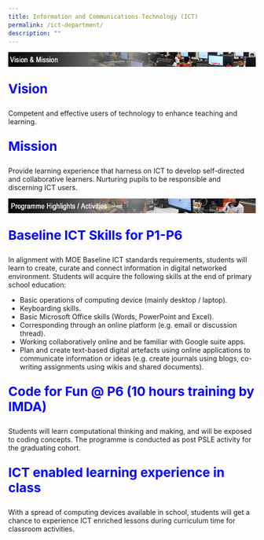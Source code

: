 ```yaml
---
title: Information and Communications Technology (ICT)
permalink: /ict-department/
description: ""
---
```

![](/images/ict_vision.jpg)


<p style="font-size: 26px; color: blue; font-weight: bold;">Vision</p>Competent and effective users of technology to enhance teaching and learning.


<p style="font-size: 26px; color: blue; font-weight: bold;">Mission</p>
Provide learning experience that harness on ICT to develop self-directed and collaborative learners.  
Nurturing pupils to be responsible and discerning ICT users.

![](/images/ict_programme_activities.jpg)

<p style="font-size: 26px; color: blue; font-weight: bold;">Baseline ICT Skills for P1-P6</p>
In alignment with MOE Baseline ICT standards requirements, students will learn to create, curate and connect information in digital networked environment. Students will acquire the following skills at the end of primary school education:

*   Basic operations of computing device (mainly desktop / laptop).
*   Keyboarding skills.
*   Basic Microsoft Office skills (Words, PowerPoint and Excel).
*   Corresponding through an online platform (e.g. email or discussion thread).
*   Working collaboratively online and be familiar with Google suite apps.
*   Plan and create text-based digital artefacts using online applications to communicate information or ideas (e.g. create journals using blogs, co-writing assignments using wikis and shared documents).
    

<p style="font-size: 26px; color: blue; font-weight: bold;">Code for Fun @ P6 (10 hours training by IMDA)</p>
Students will learn computational thinking and making, and will be exposed to coding concepts. The programme is conducted as post PSLE activity for the graduating cohort.

<p style="font-size: 26px; color: blue; font-weight: bold;">ICT enabled learning experience in class</p>

With a spread of computing devices available in school, students will get a chance to experience ICT enriched lessons during curriculum time for classroom activities.